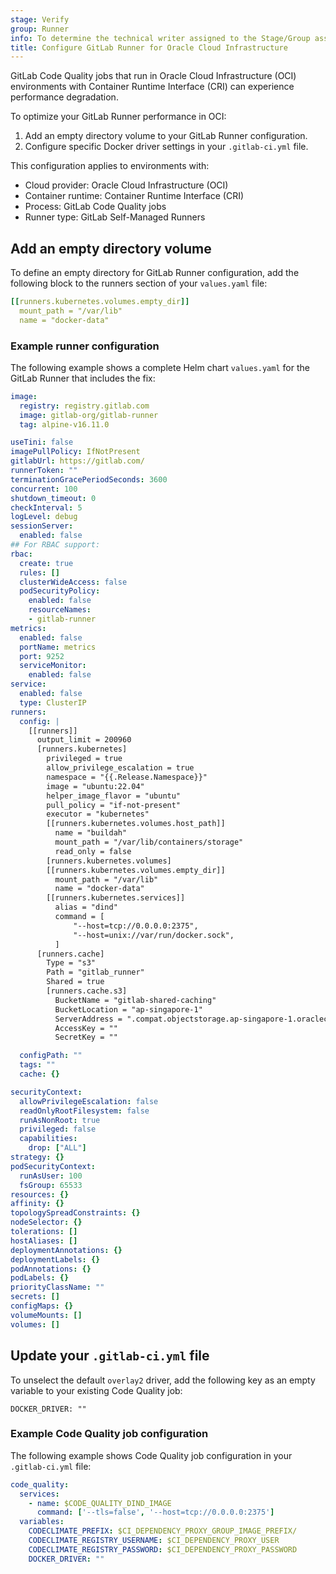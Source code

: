 ```yaml
---
stage: Verify
group: Runner
info: To determine the technical writer assigned to the Stage/Group associated with this page, see https://handbook.gitlab.com/handbook/product/ux/technical-writing/#assignments
title: Configure GitLab Runner for Oracle Cloud Infrastructure
---
```


GitLab Code Quality jobs that run in Oracle Cloud Infrastructure (OCI) environments with Container Runtime Interface (CRI) can experience performance degradation.

To optimize your GitLab Runner performance in OCI:

1. Add an empty directory volume to your GitLab Runner configuration.
1. Configure specific Docker driver settings in your `.gitlab-ci.yml` file.

This configuration applies to environments with:

- Cloud provider: Oracle Cloud Infrastructure (OCI)
- Container runtime: Container Runtime Interface (CRI)
- Process: GitLab Code Quality jobs
- Runner type: GitLab Self-Managed Runners

## Add an empty directory volume

To define an empty directory for GitLab Runner configuration, add the following block to the runners section of your `values.yaml` file:

```yaml
[[runners.kubernetes.volumes.empty_dir]]
  mount_path = "/var/lib"
  name = "docker-data"
```

### Example runner configuration

The following example shows a complete Helm chart `values.yaml` for the GitLab Runner that includes the fix:

```yaml
image:
  registry: registry.gitlab.com
  image: gitlab-org/gitlab-runner
  tag: alpine-v16.11.0

useTini: false
imagePullPolicy: IfNotPresent
gitlabUrl: https://gitlab.com/
runnerToken: ""
terminationGracePeriodSeconds: 3600
concurrent: 100
shutdown_timeout: 0
checkInterval: 5
logLevel: debug
sessionServer:
  enabled: false
## For RBAC support:
rbac:
  create: true
  rules: []
  clusterWideAccess: false
  podSecurityPolicy:
    enabled: false
    resourceNames:
    - gitlab-runner
metrics:
  enabled: false
  portName: metrics
  port: 9252
  serviceMonitor:
    enabled: false
service:
  enabled: false
  type: ClusterIP
runners:
  config: |
    [[runners]]
      output_limit = 200960
      [runners.kubernetes]
        privileged = true
        allow_privilege_escalation = true
        namespace = "{{.Release.Namespace}}"
        image = "ubuntu:22.04"
        helper_image_flavor = "ubuntu"
        pull_policy = "if-not-present"
        executor = "kubernetes"
        [[runners.kubernetes.volumes.host_path]]
          name = "buildah"
          mount_path = "/var/lib/containers/storage"
          read_only = false
        [runners.kubernetes.volumes]
        [[runners.kubernetes.volumes.empty_dir]]
          mount_path = "/var/lib"
          name = "docker-data"
        [[runners.kubernetes.services]]
          alias = "dind"
          command = [
              "--host=tcp://0.0.0.0:2375",
              "--host=unix://var/run/docker.sock",
          ]
      [runners.cache]
        Type = "s3"
        Path = "gitlab_runner"
        Shared = true
        [runners.cache.s3]
          BucketName = "gitlab-shared-caching"
          BucketLocation = "ap-singapore-1"
          ServerAddress = ".compat.objectstorage.ap-singapore-1.oraclecloud.com"
          AccessKey = ""
          SecretKey = ""

  configPath: ""
  tags: ""
  cache: {}

securityContext:
  allowPrivilegeEscalation: false
  readOnlyRootFilesystem: false
  runAsNonRoot: true
  privileged: false
  capabilities:
    drop: ["ALL"]
strategy: {}
podSecurityContext:
  runAsUser: 100
  fsGroup: 65533
resources: {}
affinity: {}
topologySpreadConstraints: {}
nodeSelector: {}
tolerations: []
hostAliases: []
deploymentAnnotations: {}
deploymentLabels: {}
podAnnotations: {}
podLabels: {}
priorityClassName: ""
secrets: []
configMaps: {}
volumeMounts: []
volumes: []
```

## Update your `.gitlab-ci.yml` file

To unselect the default `overlay2` driver, add the following key as an empty variable to your existing Code Quality job:

```shell
DOCKER_DRIVER: ""
```

### Example Code Quality job configuration

The following example shows Code Quality job configuration in your `.gitlab-ci.yml` file:

```yaml
code_quality: 
  services: 
    - name: $CODE_QUALITY_DIND_IMAGE 
      command: ['--tls=false', '--host=tcp://0.0.0.0:2375'] 
  variables: 
    CODECLIMATE_PREFIX: $CI_DEPENDENCY_PROXY_GROUP_IMAGE_PREFIX/
    CODECLIMATE_REGISTRY_USERNAME: $CI_DEPENDENCY_PROXY_USER
    CODECLIMATE_REGISTRY_PASSWORD: $CI_DEPENDENCY_PROXY_PASSWORD
    DOCKER_DRIVER: ""
```
